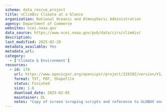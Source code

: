 ```yaml
---
schema: data_rescue_project 
title: nClimDiv Climate at a Glance
organization: National Oceanic and Atmospheric Administration
agency: Department of Commerce
websites: ncei.noaa.gov
data_source: https://www.ncei.noaa.gov/pub/data/cirs/climdiv/
description: 
last_modified: 2025-02-28
metadata_available: Yes
metadata_url: 
category:
  - ['Climate & Environment'] 
resources:
  - id: 178
    url: https://www.openicpsr.org/openicpsr/project/220102/version/V1/view
    format: TXT, PDF, Shapefile
    status: Finished
    size: 1.6
    download_date: 2025-02-05
    maintainer: DL
    notes: "Copy of screen scraping scripts and reference to GLOBUS endpoint available athttps//github.com/Brown-University-Library/geodata_usgovt_backup"
---
```

